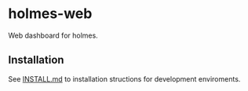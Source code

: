 holmes-web
==========

Web dashboard for holmes.

Installation
------------

See [INSTALL.md](/INSTALL.md) to installation structions for development enviroments.
